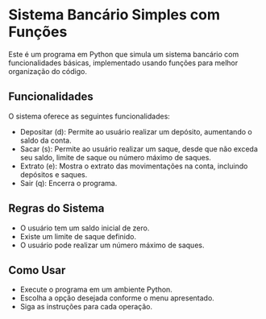 # Sistema Bancário Simples com Funções
Este é um programa em Python que simula um sistema bancário com funcionalidades básicas, implementado usando funções para melhor organização do código.

## Funcionalidades
O sistema oferece as seguintes funcionalidades:

* Depositar (d): Permite ao usuário realizar um depósito, aumentando o saldo da conta.
* Sacar (s): Permite ao usuário realizar um saque, desde que não exceda seu saldo, limite de saque ou número máximo de saques.
* Extrato (e): Mostra o extrato das movimentações na conta, incluindo depósitos e saques.
* Sair (q): Encerra o programa.

## Regras do Sistema
* O usuário tem um saldo inicial de zero.
* Existe um limite de saque definido.
* O usuário pode realizar um número máximo de saques.

## Como Usar
* Execute o programa em um ambiente Python.
* Escolha a opção desejada conforme o menu apresentado.
* Siga as instruções para cada operação.
